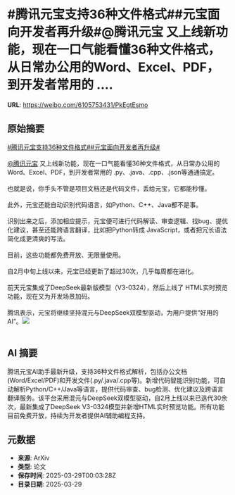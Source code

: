 # #腾讯元宝支持36种文件格式##元宝面向开发者再升级#@腾讯元宝 又上线新功能，现在一口气能看懂36种文件格式，从日常办公用的Word、Excel、PDF，到开发者常用的 ....

**URL**: https://weibo.com/6105753431/PkEgtEsmo

## 原始摘要

<a href="https://m.weibo.cn/search?containerid=231522type%3D1%26t%3D10%26q%3D%23%E8%85%BE%E8%AE%AF%E5%85%83%E5%AE%9D%E6%94%AF%E6%8C%8136%E7%A7%8D%E6%96%87%E4%BB%B6%E6%A0%BC%E5%BC%8F%23&amp;extparam=%23%E8%85%BE%E8%AE%AF%E5%85%83%E5%AE%9D%E6%94%AF%E6%8C%8136%E7%A7%8D%E6%96%87%E4%BB%B6%E6%A0%BC%E5%BC%8F%23" data-hide=""><span class="surl-text">#腾讯元宝支持36种文件格式#</span></a><a href="https://m.weibo.cn/search?containerid=231522type%3D1%26t%3D10%26q%3D%23%E5%85%83%E5%AE%9D%E9%9D%A2%E5%90%91%E5%BC%80%E5%8F%91%E8%80%85%E5%86%8D%E5%8D%87%E7%BA%A7%23&amp;extparam=%23%E5%85%83%E5%AE%9D%E9%9D%A2%E5%90%91%E5%BC%80%E5%8F%91%E8%80%85%E5%86%8D%E5%8D%87%E7%BA%A7%23" data-hide=""><span class="surl-text">#元宝面向开发者再升级#</span></a><br><br><a href="https://weibo.com/n/%E8%85%BE%E8%AE%AF%E5%85%83%E5%AE%9D">@腾讯元宝</a> 又上线新功能，现在一口气能看懂36种文件格式，从日常办公用的Word、Excel、PDF，到开发者常用的 .py、.java、.cpp、.json等通通搞定。<br><br>也就是说，你手头不管是项目文档还是代码文件，丢给元宝，它都能秒懂。<br><br>此外，元宝还能自动识别代码语言，如Python、C++、Java都不是事。<br><br>识别出来之后，添加相应提示，元宝便可进行代码解读、审查逻辑、找bug、提优化建议，甚至还能跨语言翻译，比如把Python转成 JavaScript，或者把冗长语法简化成更清爽的写法。<br><br>目前，这些功能都免费开放、无限量使用。<br><br>自2月中旬上线以来，元宝已经更新了超过30次，几乎每周都在进化。<br><br>前天元宝集成了DeepSeek最新版模型（V3-0324），然后上线了 HTML实时预览功能，现在又为开发场景加码。<br><br>腾讯表示，元宝将继续坚持混元与DeepSeek双模型驱动，为用户提供“好用的AI”。<img style="" src="https://tvax4.sinaimg.cn/large/006Fd7o3gy1hzws3sbzg5j30dc08w40k.jpg" referrerpolicy="no-referrer"><br><br>

## AI 摘要

腾讯元宝AI助手最新升级，支持36种文件格式解析，包括办公文档(Word/Excel/PDF)和开发文件(.py/.java/.cpp等)。新增代码智能识别功能，可自动解析Python/C++/Java等语言，提供代码审查、bug检测、优化建议及跨语言翻译服务。该平台采用混元与DeepSeek双模型驱动，自2月上线以来已迭代30余次，最新集成了DeepSeek V3-0324模型并新增HTML实时预览功能。所有功能目前免费开放，持续为开发者提供AI辅助编程支持。

## 元数据

- **来源**: ArXiv
- **类型**: 论文
- **保存时间**: 2025-03-29T00:03:28Z
- **目录日期**: 2025-03-29
